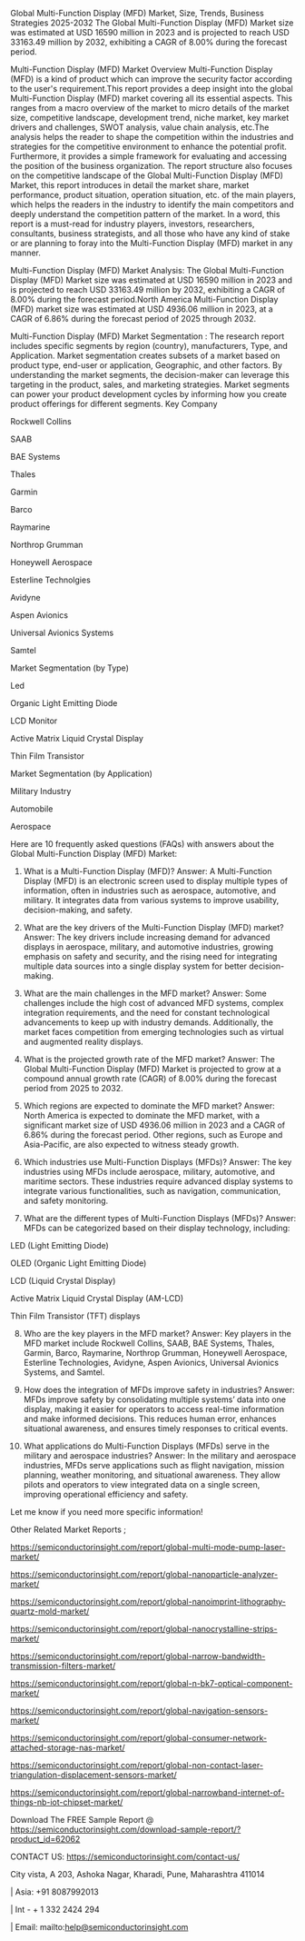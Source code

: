 Global Multi-Function Display (MFD) Market, Size, Trends, Business Strategies 2025-2032
The Global Multi-Function Display (MFD) Market size was estimated at USD 16590 million in 2023 and is projected to reach USD 33163.49 million by 2032, exhibiting a CAGR of 8.00% during the forecast period.


Multi-Function Display (MFD) Market Overview
Multi-Function Display (MFD) is a kind of product which can improve the security factor according to the user's requirement.This report provides a deep insight into the global Multi-Function Display (MFD) market covering all its essential aspects. This ranges from a macro overview of the market to micro details of the market size, competitive landscape, development trend, niche market, key market drivers and challenges, SWOT analysis, value chain analysis, etc.The analysis helps the reader to shape the competition within the industries and strategies for the competitive environment to enhance the potential profit. Furthermore, it provides a simple framework for evaluating and accessing the position of the business organization. The report structure also focuses on the competitive landscape of the Global Multi-Function Display (MFD) Market, this report introduces in detail the market share, market performance, product situation, operation situation, etc. of the main players, which helps the readers in the industry to identify the main competitors and deeply understand the competition pattern of the market. In a word, this report is a must-read for industry players, investors, researchers, consultants, business strategists, and all those who have any kind of stake or are planning to foray into the Multi-Function Display (MFD) market in any manner.

Multi-Function Display (MFD) Market Analysis:
The Global Multi-Function Display (MFD) Market size was estimated at USD 16590 million in 2023 and is projected to reach USD 33163.49 million by 2032, exhibiting a CAGR of 8.00% during the forecast period.North America Multi-Function Display (MFD) market size was estimated at USD 4936.06 million in 2023, at a CAGR of 6.86% during the forecast period of 2025 through 2032. 


Multi-Function Display (MFD) Market Segmentation :
The research report includes specific segments by region (country), manufacturers, Type, and Application. Market segmentation creates subsets of a market based on product type, end-user or application, Geographic, and other factors. By understanding the market segments, the decision-maker can leverage this targeting in the product, sales, and marketing strategies. Market segments can power your product development cycles by informing how you create product offerings for different segments. Key Company

Rockwell Collins

SAAB

BAE Systems

Thales

Garmin

Barco

Raymarine

Northrop Grumman

Honeywell Aerospace

Esterline Technolgies

Avidyne

Aspen Avionics

Universal Avionics Systems

Samtel

Market Segmentation (by Type)

Led

Organic Light Emitting Diode

LCD Monitor

Active Matrix Liquid Crystal Display

Thin Film Transistor

Market Segmentation (by Application)

Military Industry

Automobile

Aerospace

Here are 10 frequently asked questions (FAQs) with answers about the Global Multi-Function Display (MFD) Market:

1. What is a Multi-Function Display (MFD)?
Answer: A Multi-Function Display (MFD) is an electronic screen used to display multiple types of information, often in industries such as aerospace, automotive, and military. It integrates data from various systems to improve usability, decision-making, and safety.

2. What are the key drivers of the Multi-Function Display (MFD) market?
Answer: The key drivers include increasing demand for advanced displays in aerospace, military, and automotive industries, growing emphasis on safety and security, and the rising need for integrating multiple data sources into a single display system for better decision-making.

3. What are the main challenges in the MFD market?
Answer: Some challenges include the high cost of advanced MFD systems, complex integration requirements, and the need for constant technological advancements to keep up with industry demands. Additionally, the market faces competition from emerging technologies such as virtual and augmented reality displays.

4. What is the projected growth rate of the MFD market?
Answer: The Global Multi-Function Display (MFD) Market is projected to grow at a compound annual growth rate (CAGR) of 8.00% during the forecast period from 2025 to 2032.

5. Which regions are expected to dominate the MFD market?
Answer: North America is expected to dominate the MFD market, with a significant market size of USD 4936.06 million in 2023 and a CAGR of 6.86% during the forecast period. Other regions, such as Europe and Asia-Pacific, are also expected to witness steady growth.

6. Which industries use Multi-Function Displays (MFDs)?
Answer: The key industries using MFDs include aerospace, military, automotive, and maritime sectors. These industries require advanced display systems to integrate various functionalities, such as navigation, communication, and safety monitoring.

7. What are the different types of Multi-Function Displays (MFDs)?
Answer: MFDs can be categorized based on their display technology, including:

LED (Light Emitting Diode)

OLED (Organic Light Emitting Diode)

LCD (Liquid Crystal Display)

Active Matrix Liquid Crystal Display (AM-LCD)

Thin Film Transistor (TFT) displays

8. Who are the key players in the MFD market?
Answer: Key players in the MFD market include Rockwell Collins, SAAB, BAE Systems, Thales, Garmin, Barco, Raymarine, Northrop Grumman, Honeywell Aerospace, Esterline Technologies, Avidyne, Aspen Avionics, Universal Avionics Systems, and Samtel.

9. How does the integration of MFDs improve safety in industries?
Answer: MFDs improve safety by consolidating multiple systems’ data into one display, making it easier for operators to access real-time information and make informed decisions. This reduces human error, enhances situational awareness, and ensures timely responses to critical events.

10. What applications do Multi-Function Displays (MFDs) serve in the military and aerospace industries?
Answer: In the military and aerospace industries, MFDs serve applications such as flight navigation, mission planning, weather monitoring, and situational awareness. They allow pilots and operators to view integrated data on a single screen, improving operational efficiency and safety.

Let me know if you need more specific information!


Other Related Market Reports ; 

https://semiconductorinsight.com/report/global-multi-mode-pump-laser-market/

https://semiconductorinsight.com/report/global-nanoparticle-analyzer-market/

https://semiconductorinsight.com/report/global-nanoimprint-lithography-quartz-mold-market/

https://semiconductorinsight.com/report/global-nanocrystalline-strips-market/

https://semiconductorinsight.com/report/global-narrow-bandwidth-transmission-filters-market/

https://semiconductorinsight.com/report/global-n-bk7-optical-component-market/

https://semiconductorinsight.com/report/global-navigation-sensors-market/

https://semiconductorinsight.com/report/global-consumer-network-attached-storage-nas-market/

https://semiconductorinsight.com/report/global-non-contact-laser-triangulation-displacement-sensors-market/

https://semiconductorinsight.com/report/global-narrowband-internet-of-things-nb-iot-chipset-market/


Download The FREE Sample Report @  https://semiconductorinsight.com/download-sample-report/?product_id=62062 


CONTACT US: https://semiconductorinsight.com/contact-us/ 

City vista, A 203, Ashoka Nagar, Kharadi, Pune, Maharashtra 411014 

| Asia: +91 8087992013 

| Int - + 1 332 2424 294 

| Email: mailto:help@semiconductorinsight.com 
